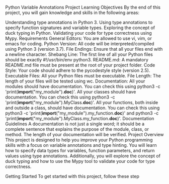 Python Variable Annotations Project
Learning Objectives
By the end of this project, you will gain knowledge and skills in the following areas:

Understanding type annotations in Python 3.
Using type annotations to specify function signatures and variable types.
Exploring the concept of duck typing in Python.
Validating your code for type correctness using Mypy.
Requirements
General
Editors: You are allowed to use vi, vim, or emacs for coding.
Python Version: All code will be interpreted/compiled using Python 3 (version 3.7).
File Endings: Ensure that all your files end with a newline character.
Shebang Line: The first line of all your Python files should be exactly #!/usr/bin/env python3.
README.md: A mandatory README.md file must be present at the root of your project folder.
Code Style: Your code should adhere to the pycodestyle style (version 2.5).
Executable Files: All your Python files must be executable.
File Length: The length of your files will be tested using wc.
Documentation:
All your modules should have documentation. You can check this using python3 -c 'print(__import__("my_module").__doc__)'.
All your classes should have documentation. You can check this using python3 -c 'print(__import__("my_module").MyClass.__doc__)'.
All your functions, both inside and outside a class, should have documentation. You can check this using python3 -c 'print(__import__("my_module").my_function.__doc__)' and python3 -c 'print(__import__("my_module").MyClass.my_function.__doc__)'.
Documentation Guidelines
A documentation is not just a single word; it should be a complete sentence that explains the purpose of the module, class, or method. The length of your documentation will be verified.
Project Overview
This project is designed to help you improve your Python programming skills with a focus on variable annotations and type hinting. You will learn how to specify data types for variables, function parameters, and return values using type annotations. Additionally, you will explore the concept of duck typing and how to use the Mypy tool to validate your code for type correctness.

Getting Started
To get started with this project, follow these step
